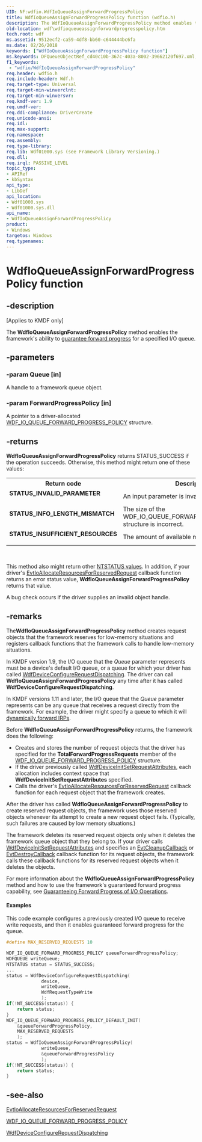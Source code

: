 ```yaml
---
UID: NF:wdfio.WdfIoQueueAssignForwardProgressPolicy
title: WdfIoQueueAssignForwardProgressPolicy function (wdfio.h)
description: The WdfIoQueueAssignForwardProgressPolicy method enables the framework's ability to guarantee forward progress for a specified I/O queue.
old-location: wdf\wdfioqueueassignforwardprogresspolicy.htm
tech.root: wdf
ms.assetid: 9512ecf2-ca59-4df8-bb60-c644444bc6fa
ms.date: 02/26/2018
keywords: ["WdfIoQueueAssignForwardProgressPolicy function"]
ms.keywords: DFQueueObjectRef_cd40c10b-367c-403a-8002-39662120f697.xml, WdfIoQueueAssignForwardProgressPolicy, WdfIoQueueAssignForwardProgressPolicy method, kmdf.wdfioqueueassignforwardprogresspolicy, wdf.wdfioqueueassignforwardprogresspolicy, wdfio/WdfIoQueueAssignForwardProgressPolicy
f1_keywords:
 - "wdfio/WdfIoQueueAssignForwardProgressPolicy"
req.header: wdfio.h
req.include-header: Wdf.h
req.target-type: Universal
req.target-min-winverclnt: 
req.target-min-winversvr: 
req.kmdf-ver: 1.9
req.umdf-ver: 
req.ddi-compliance: DriverCreate
req.unicode-ansi: 
req.idl: 
req.max-support: 
req.namespace: 
req.assembly: 
req.type-library: 
req.lib: Wdf01000.sys (see Framework Library Versioning.)
req.dll: 
req.irql: PASSIVE_LEVEL
topic_type:
- APIRef
- kbSyntax
api_type:
- LibDef
api_location:
- Wdf01000.sys
- Wdf01000.sys.dll
api_name:
- WdfIoQueueAssignForwardProgressPolicy
product:
- Windows
targetos: Windows
req.typenames: 
---
```


# WdfIoQueueAssignForwardProgressPolicy function


## -description


<p class="CCE_Message">[Applies to KMDF only]</p>

The <b>WdfIoQueueAssignForwardProgressPolicy</b> method enables the framework's ability to <a href="https://docs.microsoft.com/windows-hardware/drivers/wdf/guaranteeing-forward-progress-of-i-o-operations">guarantee forward progress</a> for a specified I/O queue. 


## -parameters




### -param Queue [in]

A handle to a framework queue object.


### -param ForwardProgressPolicy [in]

A pointer to a driver-allocated <a href="https://docs.microsoft.com/windows-hardware/drivers/ddi/wdfio/ns-wdfio-_wdf_io_queue_forward_progress_policy">WDF_IO_QUEUE_FORWARD_PROGRESS_POLICY</a> structure.


## -returns



<b>WdfIoQueueAssignForwardProgressPolicy</b> returns STATUS_SUCCESS if the operation succeeds. Otherwise, this method might return one of these values:

<table>
<tr>
<th>Return code</th>
<th>Description</th>
</tr>
<tr>
<td width="40%">
<dl>
<dt><b>STATUS_INVALID_PARAMETER</b></dt>
</dl>
</td>
<td width="60%">
An input parameter is invalid. 

</td>
</tr>
<tr>
<td width="40%">
<dl>
<dt><b>STATUS_INFO_LENGTH_MISMATCH</b></dt>
</dl>
</td>
<td width="60%">
The size of the WDF_IO_QUEUE_FORWARD_PROGRESS_POLICY structure is incorrect.

</td>
</tr>
<tr>
<td width="40%">
<dl>
<dt><b>STATUS_INSUFFICIENT_RESOURCES</b></dt>
</dl>
</td>
<td width="60%">
The amount of available memory is too low.

</td>
</tr>
</table>
 

This method also might return other <a href="https://docs.microsoft.com/windows-hardware/drivers/kernel/ntstatus-values">NTSTATUS values</a>. In addition, if your driver's <a href="https://docs.microsoft.com/windows-hardware/drivers/ddi/wdfio/nc-wdfio-evt_wdf_io_allocate_resources_for_reserved_request">EvtIoAllocateResourcesForReservedRequest</a> callback function returns an error status value, <b>WdfIoQueueAssignForwardProgressPolicy</b> returns that value.

A bug check occurs if the driver supplies an invalid object handle.






## -remarks



The<b>WdfIoQueueAssignForwardProgressPolicy</b> method creates request objects that the framework reserves for low-memory situations and registers callback functions that the framework calls to handle low-memory situations.

In KMDF version 1.9, the I/O queue that the <i>Queue</i> parameter represents must be a device's default I/O queue, or a queue for which your driver has called <a href="https://docs.microsoft.com/windows-hardware/drivers/ddi/wdfdevice/nf-wdfdevice-wdfdeviceconfigurerequestdispatching">WdfDeviceConfigureRequestDispatching</a>. The driver can call <b>WdfIoQueueAssignForwardProgressPolicy</b> any time after it has called <b>WdfDeviceConfigureRequestDispatching</b>.

In KMDF versions 1.11 and later,  the I/O queue that the <i>Queue</i> parameter represents can be any queue that receives a request directly from the framework. For example, the driver might specify a queue to which it will <a href="https://docs.microsoft.com/windows-hardware/drivers/wdf/dispatching-irps-to-i-o-queues">dynamically forward IRPs</a>.

Before <b>WdfIoQueueAssignForwardProgressPolicy</b> returns, the framework does the following:

<ul>
<li>
Creates and stores the number of request objects that the driver has specified for the <b>TotalForwardProgressRequests</b> member of the <a href="https://docs.microsoft.com/windows-hardware/drivers/ddi/wdfio/ns-wdfio-_wdf_io_queue_forward_progress_policy">WDF_IO_QUEUE_FORWARD_PROGRESS_POLICY</a> structure.

</li>
<li>
If the driver previously called <a href="https://docs.microsoft.com/windows-hardware/drivers/ddi/wdfdevice/nf-wdfdevice-wdfdeviceinitsetrequestattributes">WdfDeviceInitSetRequestAttributes</a>, each allocation includes context space that <b>WdfDeviceInitSetRequestAttributes</b> specified. 

</li>
<li>
Calls the driver's <a href="https://docs.microsoft.com/windows-hardware/drivers/ddi/wdfio/nc-wdfio-evt_wdf_io_allocate_resources_for_reserved_request">EvtIoAllocateResourcesForReservedRequest</a> callback function for each request object that the framework creates.

</li>
</ul>
After the driver has called <b>WdfIoQueueAssignForwardProgressPolicy</b> to create reserved request objects, the framework uses those reserved objects whenever its attempt to create a new request object fails. (Typically, such failures are caused by low memory situations.) 

The framework deletes its reserved request objects only when it deletes the framework queue object that they belong to. If your driver calls <a href="https://docs.microsoft.com/windows-hardware/drivers/ddi/wdfdevice/nf-wdfdevice-wdfdeviceinitsetrequestattributes">WdfDeviceInitSetRequestAttributes</a> and specifies an <a href="https://docs.microsoft.com/windows-hardware/drivers/ddi/wdfobject/nc-wdfobject-evt_wdf_object_context_cleanup">EvtCleanupCallback</a> or <a href="https://docs.microsoft.com/windows-hardware/drivers/ddi/wdfobject/nc-wdfobject-evt_wdf_object_context_destroy">EvtDestroyCallback</a> callback function for its request objects, the framework calls these callback functions for its reserved request objects when it deletes the objects.

For more information about the <b>WdfIoQueueAssignForwardProgressPolicy</b> method and how to use the framework's guaranteed forward progress capability, see <a href="https://docs.microsoft.com/windows-hardware/drivers/wdf/guaranteeing-forward-progress-of-i-o-operations">Guaranteeing Forward Progress of I/O Operations</a>.


#### Examples

This code example configures a previously created I/O queue to receive write requests, and then it enables guaranteed forward progress for the queue.

```cpp
#define MAX_RESERVED_REQUESTS 10

WDF_IO_QUEUE_FORWARD_PROGRESS_POLICY queueForwardProgressPolicy;
WDFQUEUE writeQueue;
NTSTATUS status = STATUS_SUCCESS;
...
status = WdfDeviceConfigureRequestDispatching(
             device,
             writeQueue,
             WdfRequestTypeWrite
             );
if(!NT_SUCCESS(status)) {
    return status;
}
WDF_IO_QUEUE_FORWARD_PROGRESS_POLICY_DEFAULT_INIT(
    &queueForwardProgressPolicy,
    MAX_RESERVED_REQUESTS
    );
status = WdfIoQueueAssignForwardProgressPolicy(
             writeQueue,
             &queueForwardProgressPolicy
             );
if(!NT_SUCCESS(status)) {
    return status;
}
```



## -see-also




<a href="https://docs.microsoft.com/windows-hardware/drivers/ddi/wdfio/nc-wdfio-evt_wdf_io_allocate_resources_for_reserved_request">EvtIoAllocateResourcesForReservedRequest</a>



<a href="https://docs.microsoft.com/windows-hardware/drivers/ddi/wdfio/ns-wdfio-_wdf_io_queue_forward_progress_policy">WDF_IO_QUEUE_FORWARD_PROGRESS_POLICY</a>



<a href="https://docs.microsoft.com/windows-hardware/drivers/ddi/wdfdevice/nf-wdfdevice-wdfdeviceconfigurerequestdispatching">WdfDeviceConfigureRequestDispatching</a>
 

 

